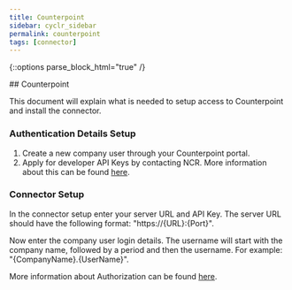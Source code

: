 ```yaml
---
title: Counterpoint
sidebar: cyclr_sidebar
permalink: counterpoint
tags: [connector]
---
```

{::options parse_block_html="true" /}
<section class="card">
## Counterpoint

This document will explain what is needed to setup access to Counterpoint and install the connector.

### Authentication Details Setup
1. Create a new company user through your Counterpoint portal.
2. Apply for developer API Keys by contacting NCR. More information about this can be found [here](https://github.com/NCRCounterpointAPI/APIGuide/blob/master/InstallationAndConfiguration/Licensing.md).

### Connector Setup
In the connector setup enter your server URL and API Key. The server URL should have the following format: "https://{URL}:{Port}".

Now enter the company user login details. The username will start with the company name, followed by a period and then the username. For example: "{CompanyName}.{UserName}".

More information about Authorization can be found [here](https://github.com/NCRCounterpointAPI/APIGuide/blob/master/Basics/Requests.md#authorization).
</section>
